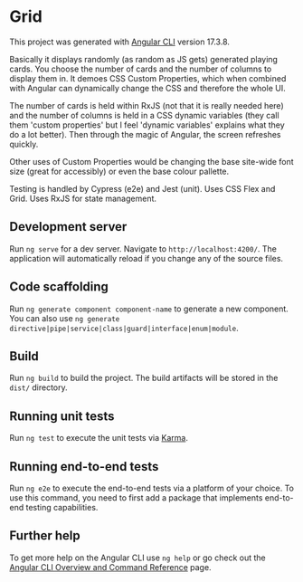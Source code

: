 # Grid

This project was generated with [Angular CLI](https://github.com/angular/angular-cli) version 17.3.8.


Basically it displays randomly (as random as JS gets) generated playing cards. You choose the number of cards and the number of columns to display them in.
It demoes CSS Custom Properties, which when combined with Angular can dynamically change the CSS and therefore the whole UI.

The number of cards is held within RxJS (not that it is really needed here) and the number of columns is held in a CSS dynamic variables (they call them 'custom properties' but I feel 'dynamic variables' explains what they do a lot better). Then through the magic of Angular, the screen refreshes quickly.

Other uses of Custom Properties would be changing the base site-wide font size (great for accessibly) or even the base colour pallette.

Testing is handled by Cypress (e2e) and Jest (unit). Uses CSS Flex and Grid. Uses RxJS for state management.


## Development server

Run `ng serve` for a dev server. Navigate to `http://localhost:4200/`. The application will automatically reload if you change any of the source files.

## Code scaffolding

Run `ng generate component component-name` to generate a new component. You can also use `ng generate directive|pipe|service|class|guard|interface|enum|module`.

## Build

Run `ng build` to build the project. The build artifacts will be stored in the `dist/` directory.

## Running unit tests

Run `ng test` to execute the unit tests via [Karma](https://karma-runner.github.io).

## Running end-to-end tests

Run `ng e2e` to execute the end-to-end tests via a platform of your choice. To use this command, you need to first add a package that implements end-to-end testing capabilities.

## Further help

To get more help on the Angular CLI use `ng help` or go check out the [Angular CLI Overview and Command Reference](https://angular.io/cli) page.
